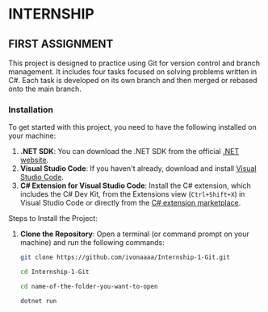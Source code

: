 # INTERNSHIP
## FIRST ASSIGNMENT

This project is designed to practice using Git for version control and branch management. It includes four tasks focused on solving problems written in C#. Each task is developed on its own branch and then merged or rebased onto the main branch.

### Installation
To get started with this project, you need to have the following installed on your machine:

1. **.NET SDK**: You can download the .NET SDK from the official [.NET website](https://dotnet.microsoft.com/download).
2. **Visual Studio Code**: If you haven't already, download and install [Visual Studio Code](https://code.visualstudio.com/).
3. **C# Extension for Visual Studio Code**: Install the C# extension, which includes the C# Dev Kit, from the Extensions view (`Ctrl+Shift+X`) in Visual Studio Code or directly from the [C# extension marketplace](https://marketplace.visualstudio.com/items?itemName=ms-dotnettools.csharp).

Steps to Install the Project:
1. **Clone the Repository**:
   Open a terminal (or command prompt on your machine) and run the following commands:

   ```bash
   git clone https://github.com/ivonaaaa/Internship-1-Git.git
   
   cd Internship-1-Git

   cd name-of-the-folder-you-want-to-open

   dotnet run
